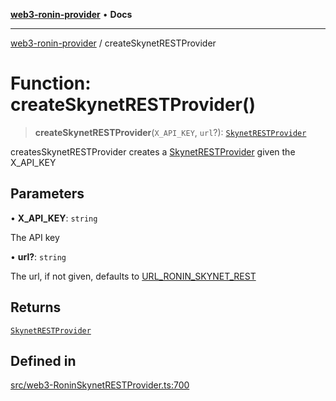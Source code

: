 [**web3-ronin-provider**](../README.md) • **Docs**

***

[web3-ronin-provider](../globals.md) / createSkynetRESTProvider

# Function: createSkynetRESTProvider()

> **createSkynetRESTProvider**(`X_API_KEY`, `url`?): [`SkynetRESTProvider`](../classes/SkynetRESTProvider.md)

createsSkynetRESTProvider creates a [SkynetRESTProvider](../classes/SkynetRESTProvider.md) given the X_API_KEY

## Parameters

• **X\_API\_KEY**: `string`

The API key

• **url?**: `string`

The url, if not given, defaults to [URL_RONIN_SKYNET_REST](../variables/URL_RONIN_SKYNET_REST.md)

## Returns

[`SkynetRESTProvider`](../classes/SkynetRESTProvider.md)

## Defined in

[src/web3-RoninSkynetRESTProvider.ts:700](https://github.com/chuacw/web3-ronin-provider/blob/dab3da736520006c9aeb4dab1fb5f7a56228c341/src/web3-RoninSkynetRESTProvider.ts#L700)
